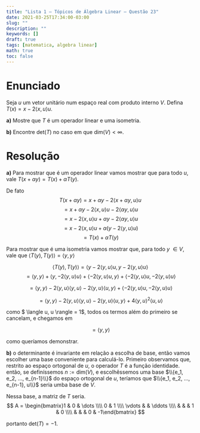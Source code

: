 ```yaml
---
title: "Lista 1 — Tópicos de Álgebra Linear — Questão 23"
date: 2021-03-25T17:34:00-03:00
slug: ""
description: ""
keywords: []
draft: true
tags: [matematica, algebra linear]
math: true
toc: false
---
```


# Enunciado

Seja $u$ um vetor unitário num espaço real com produto interno $V$. Defina $T(x) = x - 2\langle x, u \rangle u$.

**a)** Mostre que $T$ é um operador linear e uma isometria.

**b)** Encontre $\mathrm{det}(T)$ no caso em que $\mathrm{dim}(V) < \infty$.

# Resolução

**a)** Para mostrar que é um operador linear vamos mostrar que para todo $u$, vale $T(x + \alpha y) = T(x) + \alpha T(y)$.

De fato
$$T(x + \alpha y) = x + \alpha y - 2\langle x + \alpha y, u \rangle u$$
$$= x + \alpha y - 2\langle x, u \rangle u - 2\langle \alpha y, u \rangle u$$
$$= x - 2\langle x, u \rangle u + \alpha y - 2\langle \alpha y, u \rangle u$$
$$= x - 2\langle x, u \rangle u + \alpha \left(y - 2\langle y, u \rangle u\right)$$
$$= T(x) + \alpha T(y)$$

Para mostrar que é uma isometria vamos mostrar que, para todo $y$ $\in V$, vale que $\langle T(y), T(y) \rangle = \langle y, y \rangle$

$$ \langle T(y), T(y) \rangle = \langle y - 2\langle y, u \rangle u, y - 2\langle y, u \rangle u \rangle$$
$$ = \langle y, y\rangle + \langle y, - 2\langle y, u \rangle u \rangle + \langle - 2\langle y, u \rangle u, y\rangle + \langle - 2\langle y, u \rangle u, - 2\langle y, u \rangle u \rangle$$

$$ = \langle y, y\rangle - 2\langle y, u \rangle \langle y, u \rangle - 2\langle y, u \rangle \langle u, y\rangle + \langle - 2\langle y, u \rangle u, - 2\langle y, u \rangle u \rangle$$

$$ = \langle y, y\rangle - 2\langle y, u \rangle \langle y, u \rangle - 2\langle y, u \rangle \langle u, y\rangle + 4\langle y, u \rangle^2 \langle  u, u \rangle$$

como $ \langle u, u \rangle = 1$, todos os termos além do primeiro se cancelam, e chegamos em

$$= \langle y, y \rangle$$

como queríamos demonstrar.

**b)** o determinante é invariante em relação a escolha de base, então vamos escolher uma base conveniente para calculá-lo. Primeiro observamos que, restrito ao espaço ortogonal de $u$, o operador $T$ é a função identidade. então, se definíssemos $n := \mathrm{dim}(V)$, e escolhêssemos uma base $\\{e_1, e_2, …, e_{n-1}\\}$ do espaço ortogonal de $u$, teríamos que $\\{e_1, e_2, …, e_{n-1}, u\\}$ seria umba base de $V$.

Nessa base, a matriz de $T$ seria.
$$ A = \begin{bmatrix}1 & 0 & \dots \\\\ 0 & 1 \\\\ \vdots & & \ddots  \\\\ & & & 1 & 0 \\\\ & & & 0 & -1\end{bmatrix} $$

portanto $\mathrm{det}(T) = -1$.

